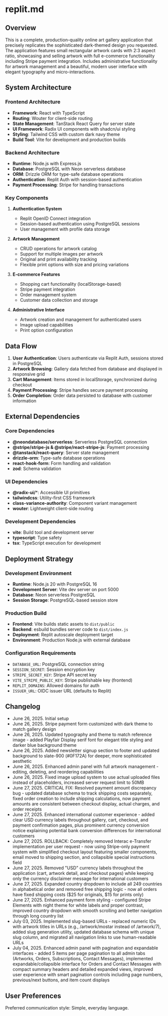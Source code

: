 # replit.md

## Overview

This is a complete, production-quality online art gallery application that precisely replicates the sophisticated dark-themed design you requested. The application features small rectangular artwork cards with 2:3 aspect ratio, showcasing and selling artwork with full e-commerce functionality including Stripe payment integration. Includes administrative functionality for artwork management and a beautiful, modern user interface with elegant typography and micro-interactions.

## System Architecture

### Frontend Architecture
- **Framework**: React with TypeScript
- **Routing**: Wouter for client-side routing
- **State Management**: TanStack React Query for server state
- **UI Framework**: Radix UI components with shadcn/ui styling
- **Styling**: Tailwind CSS with custom dark navy theme
- **Build Tool**: Vite for development and production builds

### Backend Architecture
- **Runtime**: Node.js with Express.js
- **Database**: PostgreSQL with Neon serverless database
- **ORM**: Drizzle ORM for type-safe database operations
- **Authentication**: Replit Auth with session-based authentication
- **Payment Processing**: Stripe for handling transactions

### Key Components

1. **Authentication System**
   - Replit OpenID Connect integration
   - Session-based authentication using PostgreSQL sessions
   - User management with profile data storage

2. **Artwork Management**
   - CRUD operations for artwork catalog
   - Support for multiple images per artwork
   - Original and print availability tracking
   - Flexible print options with size and pricing variations

3. **E-commerce Features**
   - Shopping cart functionality (localStorage-based)
   - Stripe payment integration
   - Order management system
   - Customer data collection and storage

4. **Administrative Interface**
   - Artwork creation and management for authenticated users
   - Image upload capabilities
   - Print option configuration

## Data Flow

1. **User Authentication**: Users authenticate via Replit Auth, sessions stored in PostgreSQL
2. **Artwork Browsing**: Gallery data fetched from database and displayed in responsive grid
3. **Cart Management**: Items stored in localStorage, synchronized during checkout
4. **Payment Processing**: Stripe handles secure payment processing
5. **Order Completion**: Order data persisted to database with customer information

## External Dependencies

### Core Dependencies
- **@neondatabase/serverless**: Serverless PostgreSQL connection
- **@stripe/stripe-js & @stripe/react-stripe-js**: Payment processing
- **@tanstack/react-query**: Server state management
- **drizzle-orm**: Type-safe database operations
- **react-hook-form**: Form handling and validation
- **zod**: Schema validation

### UI Dependencies
- **@radix-ui/***: Accessible UI primitives
- **tailwindcss**: Utility-first CSS framework
- **class-variance-authority**: Component variant management
- **wouter**: Lightweight client-side routing

### Development Dependencies
- **vite**: Build tool and development server
- **typescript**: Type safety
- **tsx**: TypeScript execution for development

## Deployment Strategy

### Development Environment
- **Runtime**: Node.js 20 with PostgreSQL 16
- **Development Server**: Vite dev server on port 5000
- **Database**: Neon serverless PostgreSQL
- **Session Storage**: PostgreSQL-based session store

### Production Build
- **Frontend**: Vite builds static assets to `dist/public`
- **Backend**: esbuild bundles server code to `dist/index.js`
- **Deployment**: Replit autoscale deployment target
- **Environment**: Production Node.js with external database

### Configuration Requirements
- `DATABASE_URL`: PostgreSQL connection string
- `SESSION_SECRET`: Session encryption key
- `STRIPE_SECRET_KEY`: Stripe API secret key
- `VITE_STRIPE_PUBLIC_KEY`: Stripe publishable key (frontend)
- `REPLIT_DOMAINS`: Allowed domains for auth
- `ISSUER_URL`: OIDC issuer URL (defaults to Replit)

## Changelog
- June 26, 2025. Initial setup
- June 26, 2025. Stripe payment form customized with dark theme to match gallery design
- June 26, 2025. Updated typography and theme to match reference image - added Playfair Display serif font for elegant title styling and darker blue background theme
- June 26, 2025. Added newsletter signup section to footer and updated background to slate-900 (#0F172A) for deeper, more sophisticated aesthetic
- June 26, 2025. Enhanced admin panel with full artwork management - editing, deleting, and reordering capabilities
- June 26, 2025. Fixed image upload system to use actual uploaded files instead of placeholders, increased server request limit to 50MB
- June 27, 2025. CRITICAL FIX: Resolved payment amount discrepancy bug - updated database schema to track shipping costs separately, fixed order creation to include shipping calculations, now payment amounts are consistent between checkout display, actual charges, and order receipts
- June 27, 2025. Enhanced international customer experience - added clear USD currency labels throughout gallery, cart, checkout, and payment confirmation pages, plus prominent currency conversion notice explaining potential bank conversion differences for international customers
- June 27, 2025. ROLLBACK: Completely removed Interac e-Transfer implementation per user request - now using Stripe-only payment system with simplified checkout layout featuring smaller components, email moved to shipping section, and collapsible special instructions field
- June 27, 2025. Removed "USD" currency labels throughout the application (cart, artwork detail, and checkout pages) while keeping only the currency disclaimer message for international customers
- June 27, 2025. Expanded country dropdown to include all 249 countries in alphabetical order and removed free shipping logic - now all orders have fixed shipping costs ($25 for originals, $15 for prints only)
- June 27, 2025. Enhanced payment form styling - configured Stripe Elements with night theme for white labels and proper contrast, improved country dropdown with smooth scrolling and better navigation through long country list
- July 03, 2025. Implemented slug-based URLs - replaced numeric IDs with artwork titles in URLs (e.g., /artwork/mostar instead of /artwork/7), added slug generation utility, updated database schema with unique slug column, and migrated all navigation links to use human-readable URLs
- July 04, 2025. Enhanced admin panel with pagination and expandable interfaces - added 5 items per page pagination to all admin tabs (Artworks, Orders, Subscriptions, Contact Messages), implemented expandable/collapsible interface for Orders and Contact Messages with compact summary headers and detailed expanded views, improved user experience with smart pagination controls including page numbers, previous/next buttons, and item count displays

## User Preferences

Preferred communication style: Simple, everyday language.